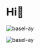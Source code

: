 <h1 align="left">Hi👋</h1>

<p>&nbsp;<img align="left" src="https://github-readme-stats.vercel.app/api?username=basel-ay&show_icons=true&locale=en" alt="basel-ay" /></p>

<p><img align="left" src="https://github-readme-streak-stats.herokuapp.com/?user=basel-ay&" alt="basel-ay" /></p>
